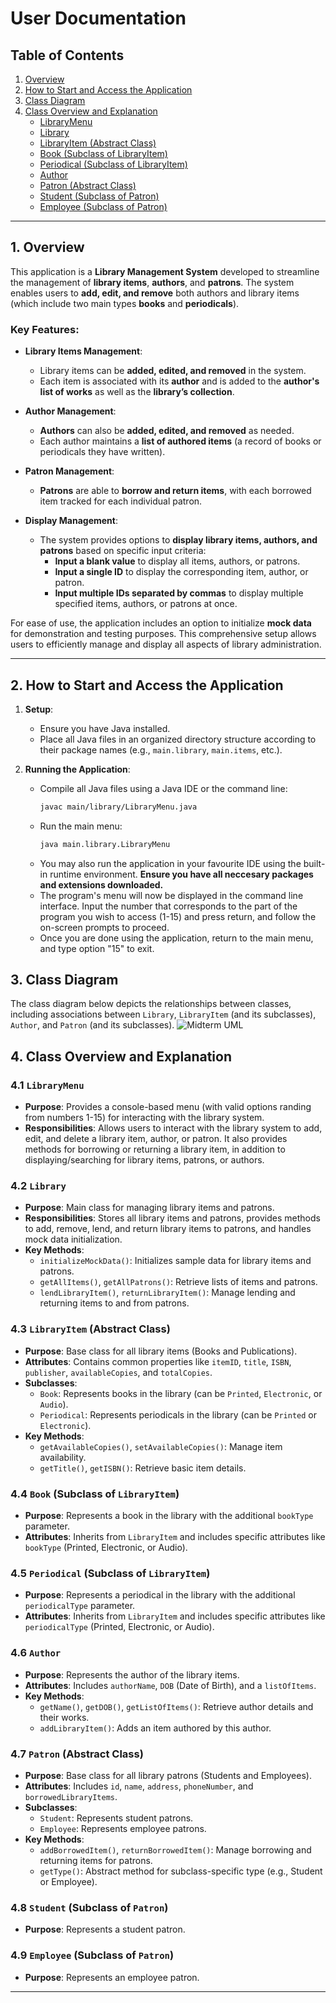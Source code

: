 # User Documentation
 
## Table of Contents
1. [Overview](#1-overview)
2. [How to Start and Access the Application](#2-how-to-start-and-access-the-application)
3. [Class Diagram](#3-class-diagram)
4. [Class Overview and Explanation](#4-class-overview-and-explanation)
   - [LibraryMenu](#41-librarymenu)
   - [Library](#42-library)
   - [LibraryItem (Abstract Class)](#43-libraryitem-abstract-class)
   - [Book (Subclass of LibraryItem)](#44-book-subclass-of-libraryitem)
   - [Periodical (Subclass of LibraryItem)](#45-periodical-subclass-of-libraryitem)
   - [Author](#46-author)
   - [Patron (Abstract Class)](#47-patron-abstract-class)
   - [Student (Subclass of Patron)](#48-student-subclass-of-patron)
   - [Employee (Subclass of Patron)](#49-employee-subclass-of-patron)

---
 
## 1. Overview
 
This application is a **Library Management System** developed to streamline the management of **library items**, **authors**, and **patrons**. The system enables users to **add, edit, and remove** both authors and library items (which include two main types **books** and **periodicals**).
 
### Key Features:
 
- **Library Items Management**:
  - Library items can be **added, edited, and removed** in the system.
  - Each item is associated with its **author** and is added to the **author's list of works** as well as the **library’s collection**.
 
- **Author Management**:
  - **Authors** can also be **added, edited, and removed** as needed.
  - Each author maintains a **list of authored items** (a record of books or periodicals they have written).
 
- **Patron Management**:
  - **Patrons** are able to **borrow and return items**, with each borrowed item tracked for each individual patron.
 
- **Display Management**:
  - The system provides options to **display library items, authors, and patrons** based on specific input criteria:
    - **Input a blank value** to display all items, authors, or patrons.
    - **Input a single ID** to display the corresponding item, author, or patron.
    - **Input multiple IDs separated by commas** to display multiple specified items, authors, or patrons at once.
 
For ease of use, the application includes an option to initialize **mock data** for demonstration and testing purposes. This comprehensive setup allows users to efficiently manage and display all aspects of library administration.

---
## 2. How to Start and Access the Application
 
1. **Setup**: 
   - Ensure you have Java installed.
   - Place all Java files in an organized directory structure according to their package names (e.g., `main.library`, `main.items`, etc.).
 
2. **Running the Application**:
   - Compile all Java files using a Java IDE or the command line:
     ```bash
     javac main/library/LibraryMenu.java
     ```
   - Run the main menu:
     ```bash
     java main.library.LibraryMenu
     ```
   - You may also run the application in your favourite IDE using the built-in runtime environment. **Ensure you have all neccesary packages and extensions downloaded.**
   - The program's menu will now be displayed in the command line interface. Input the number that corresponds to the part of the program you wish to access (1-15) and press return, and follow the on-screen prompts to proceed.
   - Once you are done using the application, return to the main menu, and type option "15" to exit.


## 3. Class Diagram
 
The class diagram below depicts the relationships between classes, including associations between `Library`, `LibraryItem` (and its subclasses), `Author`, and `Patron` (and its subclasses).
![Midterm UML](https://github.com/user-attachments/assets/d069077a-b10d-44bd-bc39-be0ef7f46f6d)
  

## 4. Class Overview and Explanation
 
### 4.1 `LibraryMenu`
- **Purpose**: Provides a console-based menu (with valid options randing from numbers 1-15) for interacting with the library system.
- **Responsibilities**: Allows users to interact with the library system to add, edit, and delete a library item, author, or patron. It also provides methods for borrowing or returning a library item, in addition to displaying/searching for library items, patrons, or authors.

### 4.2 `Library`
- **Purpose**: Main class for managing library items and patrons.
- **Responsibilities**: Stores all library items and patrons, provides methods to add, remove, lend, and return library items to patrons, and handles mock data initialization.
- **Key Methods**:
  - `initializeMockData()`: Initializes sample data for library items and patrons.
  - `getAllItems()`, `getAllPatrons()`: Retrieve lists of items and patrons.
  - `lendLibraryItem()`, `returnLibraryItem()`: Manage lending and returning items to and from patrons.
 
### 4.3 `LibraryItem` (Abstract Class)
- **Purpose**: Base class for all library items (Books and Publications).
- **Attributes**: Contains common properties like `itemID`, `title`, `ISBN`, `publisher`, `availableCopies`, and `totalCopies`.
- **Subclasses**:
  - `Book`: Represents books in the library (can be `Printed`, `Electronic`, or `Audio`).
  - `Periodical`: Represents periodicals in the library (can be `Printed` or `Electronic`).
- **Key Methods**:
  - `getAvailableCopies()`, `setAvailableCopies()`: Manage item availability.
  - `getTitle()`, `getISBN()`: Retrieve basic item details.
 
### 4.4 `Book` (Subclass of `LibraryItem`)
- **Purpose**: Represents a book in the library with the additional `bookType` parameter.
- **Attributes**: Inherits from `LibraryItem` and includes specific attributes like `bookType` (Printed, Electronic, or Audio).
 
### 4.5 `Periodical` (Subclass of `LibraryItem`)
- **Purpose**: Represents a periodical in the library with the additional `periodicalType` parameter.
- **Attributes**: Inherits from `LibraryItem` and includes specific attributes like `periodicalType` (Printed, Electronic, or Audio).
 
### 4.6 `Author`
- **Purpose**: Represents the author of the library items.
- **Attributes**: Includes `authorName`, `DOB` (Date of Birth), and a `listOfItems`.
- **Key Methods**:
  - `getName()`, `getDOB()`, `getListOfItems()`: Retrieve author details and their works.
  - `addLibraryItem()`: Adds an item authored by this author.
 
### 4.7 `Patron` (Abstract Class)
- **Purpose**: Base class for all library patrons (Students and Employees).
- **Attributes**: Includes `id`, `name`, `address`, `phoneNumber`, and `borrowedLibraryItems`.
- **Subclasses**:
  - `Student`: Represents student patrons.
  - `Employee`: Represents employee patrons.
- **Key Methods**:
  - `addBorrowedItem()`, `returnBorrowedItem()`: Manage borrowing and returning items for patrons.
  - `getType()`: Abstract method for subclass-specific type (e.g., Student or Employee).
 
### 4.8 `Student` (Subclass of `Patron`)
- **Purpose**: Represents a student patron.
 
### 4.9 `Employee` (Subclass of `Patron`)
- **Purpose**: Represents an employee patron.
 

 

---
 
